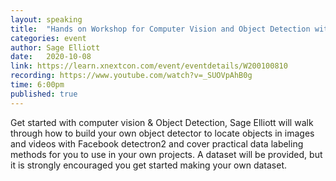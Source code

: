 ```yaml
---
layout: speaking
title:  "Hands on Workshop for Computer Vision and Object Detection with AI Camp"
categories: event
author: Sage Elliott
date:   2020-10-08
link: https://learn.xnextcon.com/event/eventdetails/W200100810
recording: https://www.youtube.com/watch?v=_SUOVpAhB0g
time: 6:00pm
published: true
---
```


Get started with computer vision & Object Detection, Sage Elliott will walk through how to build your own object detector to locate objects in images and videos with Facebook detectron2 and cover practical data labeling methods for you to use in your own projects.
A dataset will be provided, but it is strongly encouraged you get started making your own dataset.